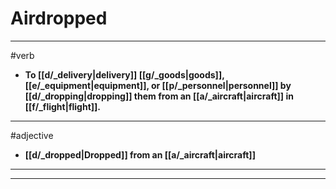 # Airdropped
---
#verb
- **To [[d/_delivery|delivery]] [[g/_goods|goods]], [[e/_equipment|equipment]], or [[p/_personnel|personnel]] by [[d/_dropping|dropping]] them from an [[a/_aircraft|aircraft]] in [[f/_flight|flight]].**
---
#adjective
- **[[d/_dropped|Dropped]] from an [[a/_aircraft|aircraft]]**
---
---
